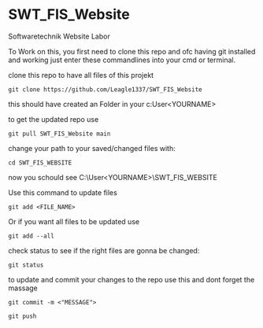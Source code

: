 # SWT_FIS_Website
Softwaretechnik Website Labor

To Work on this, you first need to clone this repo and ofc having git installed and working just enter these commandlines into your cmd or terminal.

clone this repo to have all files of this projekt

```git clone https://github.com/Leagle1337/SWT_FIS_Website```

this should have created an Folder in your c:User\<YOURNAME>

to get the updated repo use

```git pull SWT_FIS_Website main```

change your path to your saved/changed files with:

```cd SWT_FIS_WEBSITE```

now you schould see C:\User\<YOURNAME>\SWT_FIS_WEBSITE

Use this command to update files

```git add <FILE_NAME>```

Or if you want all files to be updated use

```git add --all```

check status to see if the right files are gonna be changed:

```git status```

to update and commit your changes to the repo use this and dont forget the massage

```git commit -m <"MESSAGE">```

```git push```
